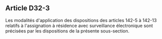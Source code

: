 Article D32-3
----
Les modalités d'application des dispositions des articles 142-5 à 142-13
relatifs à l'assignation à résidence avec surveillance électronique sont
précisées par les dispositions de la présente sous-section.
